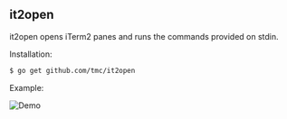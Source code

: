 it2open
-------

it2open opens iTerm2 panes and runs the commands provided on stdin.

Installation:

```sh
$ go get github.com/tmc/it2open
```

Example:

![Demo](https://media.giphy.com/media/jHRc0nhCmDAHEstpMC/giphy.gif)
